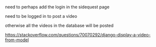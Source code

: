 need to perhaps add the login in the sidequest page

need to be logged in to post a video

otherwise all the videos in the database will be posted

https://stackoverflow.com/questions/70070292/django-display-a-video-from-model
